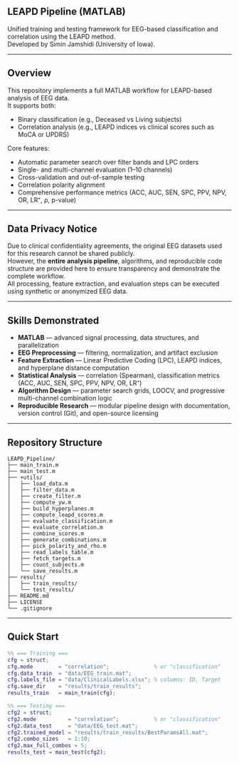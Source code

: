 ## LEAPD Pipeline (MATLAB)

Unified training and testing framework for EEG-based classification and correlation using the LEAPD method.  
Developed by Simin Jamshidi (University of Iowa).

---

## Overview
This repository implements a full MATLAB workflow for LEAPD-based analysis of EEG data.  
It supports both:

- Binary classification (e.g., Deceased vs Living subjects)  
- Correlation analysis (e.g., LEAPD indices vs clinical scores such as MoCA or UPDRS)

Core features:
- Automatic parameter search over filter bands and LPC orders  
- Single- and multi-channel evaluation (1–10 channels)  
- Cross-validation and out-of-sample testing  
- Correlation polarity alignment  
- Comprehensive performance metrics (ACC, AUC, SEN, SPC, PPV, NPV, OR, LR⁺, ρ, p-value)
---

## Data Privacy Notice
Due to clinical confidentiality agreements, the original EEG datasets used for this research cannot be shared publicly.  
However, the **entire analysis pipeline**, algorithms, and reproducible code structure are provided here to ensure transparency and demonstrate the complete workflow.  
All processing, feature extraction, and evaluation steps can be executed using synthetic or anonymized EEG data.

---

## Skills Demonstrated
- **MATLAB** — advanced signal processing, data structures, and parallelization  
- **EEG Preprocessing** — filtering, normalization, and artifact exclusion  
- **Feature Extraction** — Linear Predictive Coding (LPC), LEAPD indices, and hyperplane distance computation  
- **Statistical Analysis** — correlation (Spearman), classification metrics (ACC, AUC, SEN, SPC, PPV, NPV, OR, LR⁺)  
- **Algorithm Design** — parameter search grids, LOOCV, and progressive multi-channel combination logic  
- **Reproducible Research** — modular pipeline design with documentation, version control (Git), and open-source licensing  

---

## Repository Structure

```
LEAPD_Pipeline/
├── main_train.m
├── main_test.m
├── +utils/
│   ├── load_data.m
│   ├── filter_data.m
│   ├── create_filter.m
│   ├── compute_yw.m
│   ├── build_hyperplanes.m
│   ├── compute_leapd_scores.m
│   ├── evaluate_classification.m
│   ├── evaluate_correlation.m
│   ├── combine_scores.m
│   ├── generate_combinations.m
│   ├── pick_polarity_and_rho.m
│   ├── read_labels_table.m
│   ├── fetch_targets.m
│   ├── count_subjects.m
│   └── save_results.m
├── results/
│   ├── train_results/
│   └── test_results/
├── README.md
├── LICENSE
└── .gitignore
```
---

## Quick Start
```matlab
%% === Training ===
cfg = struct;
cfg.mode        = "correlation";              % or "classification"
cfg.data_train  = "data/EEG_train.mat";
cfg.labels_file = "data/ClinicalLabels.xlsx"; % columns: ID, Target
cfg.save_dir    = "results/train_results";
results_train   = main_train(cfg);

%% === Testing ===
cfg2 = struct;
cfg2.mode          = "correlation";           % or "classification"
cfg2.data_test     = "data/EEG_test.mat";
cfg2.trained_model = "results/train_results/BestParamsAll.mat";
cfg2.combo_sizes   = 1:10; 
cfg2.max_full_combos = 5;
results_test = main_test(cfg2);

